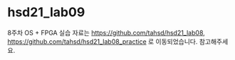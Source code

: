 # hsd21_lab09

8주차 OS + FPGA 실습 자료는 https://github.com/tahsd/hsd21_lab08, https://github.com/tahsd/hsd21_lab08_practice 로 이동되었습니다. 참고해주세요.
